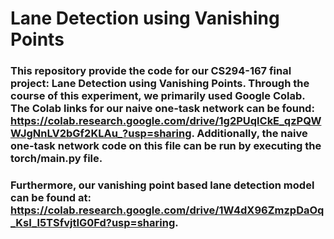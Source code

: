 # Lane Detection using Vanishing Points

### This repository provide the code for our CS294-167 final project: Lane Detection using Vanishing Points. Through the course of this experiment, we primarily used Google Colab. The Colab links for our naive one-task network can be found: https://colab.research.google.com/drive/1g2PUqlCkE_qzPQWWJgNnLV2bGf2KLAu_?usp=sharing. Additionally, the naive one-task network code on this file can be run by executing the torch/main.py file. 

### Furthermore, our vanishing point based lane detection model can be found at: https://colab.research.google.com/drive/1W4dX96ZmzpDaOq_KsI_l5TSfvjtIG0Fd?usp=sharing. 